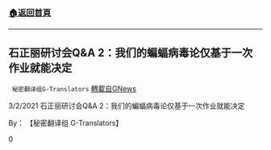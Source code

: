 ###  [:house:返回首頁](https://github.com/ourhimalayas/txt)
---

## 石正丽研讨会Q&amp;A 2：我们的蝙蝠病毒论仅基于一次作业就能决定
` 秘密翻译组G-Translators` [轉載自GNews](https://gnews.org/zh-hans/953070/)

3/2/2021 石正丽研讨会Q&A 2：我们的蝙蝠病毒论仅基于一次作业就能决定

By： 【秘密翻译组 G-Translators】

0
